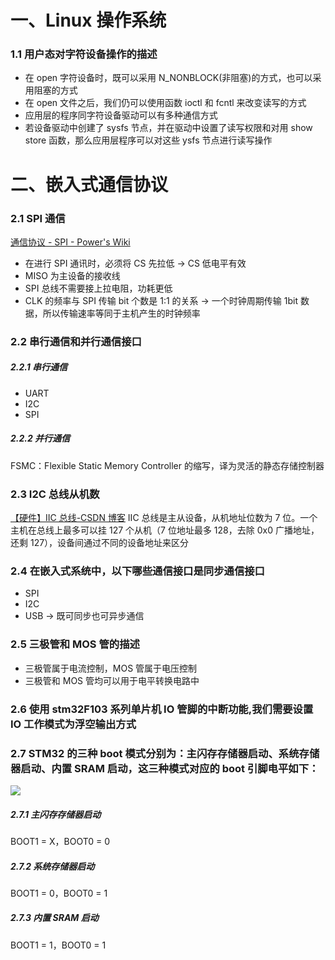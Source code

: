 # 一、Linux 操作系统

### 1.1 用户态对字符设备操作的描述

- 在 open 字符设备时，既可以采用 N_NONBLOCK(非阻塞)的方式，也可以采用阻塞的方式
- 在 open 文件之后，我们仍可以使用函数 ioctl 和 fcntl 来改变读写的方式
- 应用层的程序同字符设备驱动可以有多种通信方式
- 若设备驱动中创建了 sysfs 节点，并在驱动中设置了读写权限和对用 show store 函数，那么应用层程序可以对这些 ysfs 节点进行读写操作

# 二、嵌入式通信协议

### 2.1 SPI 通信

[通信协议 - SPI - Power's Wiki](https://wiki-power.com/%E9%80%9A%E4%BF%A1%E5%8D%8F%E8%AE%AE-SPI)

- 在进行 SPI 通讯时，必须将 CS 先拉低 -> CS 低电平有效
- MISO 为主设备的接收线
- SPI 总线不需要接上拉电阻，功耗更低
- CLK 的频率与 SPI 传输 bit 个数是 1:1 的关系 -> 一个时钟周期传输 1bit 数据，所以传输速率等同于主机产生的时钟频率

### 2.2 串行通信和并行通信接口

##### 2.2.1 串行通信

- UART
- I2C
- SPI

##### 2.2.2 并行通信

FSMC：Flexible Static Memory Controller 的缩写，译为灵活的静态存储控制器

### 2.3 I2C 总线从机数

[【硬件】IIC 总线-CSDN 博客](https://blog.csdn.net/tao475824827/article/details/108698055)
IIC 总线是主从设备，从机地址位数为 7 位。一个主机在总线上最多可以挂 127 个从机（7 位地址最多 128，去除 0x0 广播地址，还剩 127），设备间通过不同的设备地址来区分

### 2.4 在嵌入式系统中，以下哪些通信接口是同步通信接口

- SPI
- I2C
- USB -> 既可同步也可异步通信

### 2.5 三极管和 MOS 管的描述

- 三极管属于电流控制，MOS 管属于电压控制
- 三极管和 MOS 管均可以用于电平转换电路中

### 2.6 使用 stm32F103 系列单片机 IO 管脚的中断功能,我们需要设置 IO 工作模式为浮空输出方式

### 2.7 STM32 的三种 boot 模式分别为：主闪存存储器启动、系统存储器启动、内置 SRAM 启动，这三种模式对应的 boot 引脚电平如下：

![](https://doc.embedfire.com/mcu/stm32/f103badao/std/zh/latest/_images/SRAM01.png)

##### 2.7.1 主闪存存储器启动

BOOT1 = X，BOOT0 = 0

##### 2.7.2 系统存储器启动

BOOT1 = 0，BOOT0 = 1

##### 2.7.3 内置 SRAM 启动

BOOT1 = 1，BOOT0 = 1
